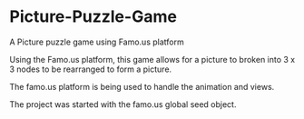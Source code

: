 # Picture-Puzzle-Game
A Picture puzzle game using Famo.us platform


Using the Famo.us platform, this game allows for a picture to broken into 3 x 3 nodes to be rearranged to form a picture.

The famo.us platform is being used to handle the animation and views.

The project was started with the famo.us global seed object.